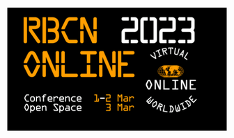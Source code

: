 <a href="https://robocon.io/"><img align="left" alt="RoboCon 2023 Online - Sign up at robocon.io" src="https://github.com/emanlove/emanlove/blob/master/assets/img/RoboCon2023-Online-LinkedIn-Post-Advert.gif"></a>